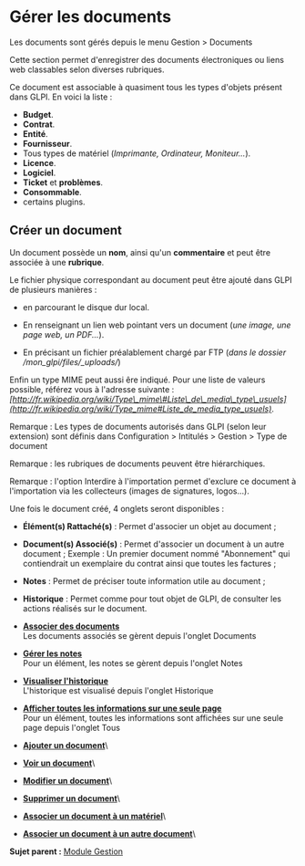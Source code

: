Gérer les documents
===================

Les documents sont gérés depuis le menu Gestion \> Documents

Cette section permet d'enregistrer des documents électroniques ou liens
web classables selon diverses rubriques.

Ce document est associable à quasiment tous les types d'objets présent
dans GLPI. En voici la liste :

-   **Budget**.
-   **Contrat**.
-   **Entité**.
-   **Fournisseur**.
-   Tous types de matériel (*Imprimante, Ordinateur, Moniteur...*).
-   **Licence**.
-   **Logiciel**.
-   **Ticket** et **problèmes**.
-   **Consommable**.
-   certains plugins.

Créer un document
-----------------

Un document possède un **nom**, ainsi qu'un **commentaire** et peut être
associée à une **rubrique**.

Le fichier physique correspondant au document peut être ajouté dans GLPI
de plusieurs manières :

-   en parcourant le disque dur local.
-   En renseignant un lien web pointant vers un document (*une image,
    une page web, un PDF...*).

-   En précisant un fichier préalablement chargé par FTP (*dans le
    dossier /mon\_glpi/files/\_uploads/*)

Enfin un type MIME peut aussi êre indiqué. Pour une liste de valeurs
possible, référez vous à l'adresse suivante
:*[http://fr.wikipedia.org/wiki/Type\_mime\#Liste\_de\_media\_type\_usuels](http://fr.wikipedia.org/wiki/Type_mime#Liste_de_media_type_usuels)*.

Remarque : Les types de documents autorisés dans GLPI (selon leur
extension) sont définis dans Configuration \> Intitulés \> Gestion \>
Type de document

Remarque : les rubriques de documents peuvent être hiérarchiques.

Remarque : l'option Interdire à l'importation permet d'exclure ce
document à l'importation via les collecteurs (images de signatures,
logos...).

Une fois le document créé, 4 onglets seront disponibles :

-   **Élément(s) Rattaché(s)** : Permet d'associer un objet au document
    ;
-   **Document(s) Associé(s)** : Permet d'associer un document à un
    autre document ; Exemple : Un premier document nommé "Abonnement"
    qui contiendrait un exemplaire du contrat ainsi que toutes les
    factures ;
-   **Notes** : Permet de préciser toute information utile au document ;
-   **Historique** : Permet comme pour tout objet de GLPI, de consulter
    les actions réalisés sur le document.

-   **[Associer des documents](../glpi/inventory_document.html)**\
     Les documents associés se gèrent depuis l'onglet Documents
-   **[Gérer les notes](../glpi/notes.html)**\
     Pour un élément, les notes se gèrent depuis l'onglet Notes
-   **[Visualiser l'historique](../glpi/inventory_log.html)**\
     L'historique est visualisé depuis l'onglet Historique
-   **[Afficher toutes les informations sur une seule
    page](../glpi/inventory_all.html)**\
     Pour un élément, toutes les informations sont affichées sur une
    seule page depuis l'onglet Tous
-   **[Ajouter un
    document](../glpi/management_document_t_create.html)**\
-   **[Voir un document](../glpi/management_document_t_read.html)**\
-   **[Modifier un
    document](../glpi/management_document_t_update.html)**\
-   **[Supprimer un
    document](../glpi/management_document_t_delete.html)**\
-   **[Associer un document à un
    matériel](../glpi/management_document_t_linktoitem.html)**\
-   **[Associer un document à un autre
    document](../glpi/management_document_t_linktodocument.html)**\

**Sujet parent :** [Module
Gestion](../glpi/management.html "Le module Gestion permet aux utilisateurs de gérer les contacts, les fournisseurs, les budgets, les contrats et les documents")
